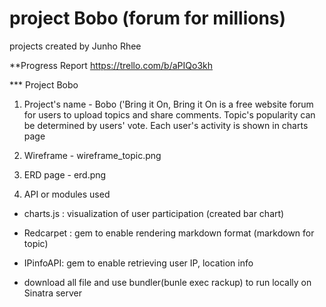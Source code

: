 # project Bobo (forum for millions)
projects created by Junho Rhee 


**Progress Report 
https://trello.com/b/aPIQo3kh

*** Project Bobo
1. Project's name - Bobo ('Bring it On, Bring it On is a free website forum for users to upload topics and share comments. Topic's popularity can be determined by users' vote. Each user's activity is shown in charts page

2. Wireframe - wireframe_topic.png
3. ERD page - erd.png
4. API or modules used
- charts.js : visualization of user participation (created bar chart)
- Redcarpet : gem to enable rendering markdown format (markdown for topic)

- IPinfoAPI: gem to enable retrieving user IP, location info
- download all file and use bundler(bunle exec rackup) to run locally on Sinatra server 